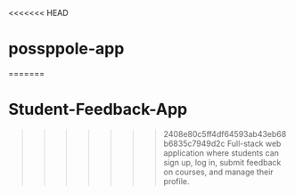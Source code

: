 <<<<<<< HEAD
# possppole-app
=======
# Student-Feedback-App
>>>>>>> 2408e80c5ff4df64593ab43eb68b6835c7949d2c
Full-stack web application where students can sign up, log in, submit  feedback on courses, and manage their profile.
